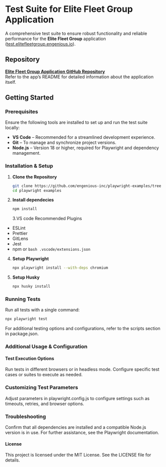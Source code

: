 # Test Suite for Elite Fleet Group Application

A comprehensive test suite to ensure robust functionality and reliable performance for the **Elite Fleet Group** application ([test.elitefleetgroup.engenious.io](https://test.elitefleetgroup.engenious.io)).

## Repository

**[Elite Fleet Group Application GitHub Repository](https://test.elitefleetgroup.engenious.io/)**  
Refer to the app’s README for detailed information about the application itself.

## Getting Started

### Prerequisites

Ensure the following tools are installed to set up and run the test suite locally:

- **VS Code** – Recommended for a streamlined development experience.
- **Git** – To manage and synchronize project versions.
- **Node.js** – Version 18 or higher, required for Playwright and dependency management.

### Installation & Setup

1. **Clone the Repository**

   ```bash
   git clone https://github.com/engenious-inc/playwright-examples/tree/advance-playwright
   cd playwright examples
   ```

2. **Install dependecies**
   ```bash
   npm install
   ```
   3.VS code Recommended Plugins

- ESLint
- Prettier
- GitLens
- Jest
- npm or `bash .vscode/extensions.json `

4. **Setup Playwright**
   ```bash
   npx playwright install --with-deps chromium
   ```
5. **Setup Husky**
   ```bash
   npx husky install
   ```

### Running Tests

Run all tests with a single command:

```bash
npx playwright test
```

For additional testing options and configurations, refer to the scripts section in package.json.

### Additional Usage & Configuration

#### Test Execution Options

Run tests in different browsers or in headless mode. Configure specific test cases or suites to execute as needed.

### Customizing Test Parameters

Adjust parameters in playwright.config.js to configure settings such as timeouts, retries, and browser options.

### Troubleshooting

Confirm that all dependencies are installed and a compatible Node.js version is in use. For further assistance, see the Playwright documentation.

#### License

This project is licensed under the MIT License. See the LICENSE file for details.

